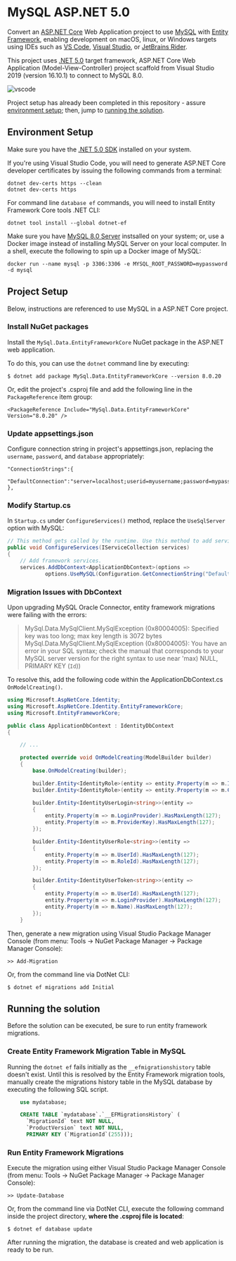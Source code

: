 # MySQL ASP.NET 5.0

Convert an [ASP.NET Core](https://docs.microsoft.com/en-us/aspnet/core/?view=aspnetcore-5.0) Web Application project to use [MySQL](https://www.mysql.com/) with [Entity Framework](https://docs.microsoft.com/en-us/ef/), enabling development on macOS, linux, or Windows targets using IDEs such as [VS Code](https://code.visualstudio.com/), [Visual Studio](https://visualstudio.microsoft.com/), or [JetBrains Rider](https://www.jetbrains.com/rider/).

This project uses [.NET 5.0](https://dotnet.microsoft.com/download/dotnet/5.0) target framework, ASP.NET Core Web Application (Model-View-Controller) project scaffold from Visual Studio 2019 (version 16.10.1) to connect to MySQL 8.0.

![vscode](https://user-images.githubusercontent.com/1213591/106405974-812cba80-63fd-11eb-9c22-3f8eeff9136f.png)

Project setup has already been completed in this repository - assure [environment setup](#environment-setup); then, jump to [running the solution](#running-the-solution).


## Environment Setup

Make sure you have the [.NET 5.0 SDK](https://dotnet.microsoft.com/download) installed on your system.

If you're using Visual Studio Code, you will need to generate ASP.NET Core developer certificates by issuing the following commands from a terminal:

    dotnet dev-certs https --clean
    dotnet dev-certs https

For command line `database ef` commands, you will need to install Entity Framework Core tools .NET CLI:

    dotnet tool install --global dotnet-ef
    
Make sure you have [MySQL 8.0 Server](https://dev.mysql.com/downloads/) instsalled on your system; or, use a Docker image instead of installing MySQL Server on your local computer.  In a shell, execute the following to spin up a Docker image of MySQL:

    docker run --name mysql -p 3306:3306 -e MYSQL_ROOT_PASSWORD=mypassword -d mysql

    
## Project Setup

Below, instructions are referenced to use MySQL in a ASP.NET Core project.


### Install NuGet packages

Install the `MySql.Data.EntityFrameworkCore` NuGet package in the ASP.NET web application.

To do this, you can use the `dotnet` command line by executing:

    $ dotnet add package MySql.Data.EntityFrameworkCore --version 8.0.20

Or, edit the project's .csproj file and add the following line in the `PackageReference` item group:

    <PackageReference Include="MySql.Data.EntityFrameworkCore" Version="8.0.20" />


### Update appsettings.json

Configure connection string in project's appsettings.json, replacing the `username`, `password`, and `database` appropriately:

    "ConnectionStrings":{
        "DefaultConnection":"server=localhost;userid=myusername;password=mypassword;database=mydatabase;"
    },


### Modify Startup.cs

In `Startup.cs` under `ConfigureServices()` method, replace the `UseSqlServer` option with MySQL:

```cs
// This method gets called by the runtime. Use this method to add services to the container.
public void ConfigureServices(IServiceCollection services)
{
    // Add framework services.
    services.AddDbContext<ApplicationDbContext>(options =>
            options.UseMySQL(Configuration.GetConnectionString("DefaultConnection")));
```

### Migration Issues with DbContext

Upon upgrading MySQL Oracle Connector, entity framework migrations were failing with the errors:

> MySql.Data.MySqlClient.MySqlException (0x80004005): Specified key was too long; max key length is 3072 bytes
> MySql.Data.MySqlClient.MySqlException (0x80004005): You have an error in your SQL syntax; check the manual that corresponds to your MySQL server version for the right syntax to use near 'max) NULL, PRIMARY KEY (`Id`))

To resolve this, add the following code within the ApplicationDbContext.cs `OnModelCreating()`.

```cs
using Microsoft.AspNetCore.Identity;
using Microsoft.AspNetCore.Identity.EntityFrameworkCore;
using Microsoft.EntityFrameworkCore;

public class ApplicationDbContext : IdentityDbContext
{

    // ...

    protected override void OnModelCreating(ModelBuilder builder)
    {
        base.OnModelCreating(builder);

        builder.Entity<IdentityRole>(entity => entity.Property(m => m.Id).HasMaxLength(127));
        builder.Entity<IdentityRole>(entity => entity.Property(m => m.ConcurrencyStamp).HasColumnType("varchar(256)"));

        builder.Entity<IdentityUserLogin<string>>(entity =>
        {
            entity.Property(m => m.LoginProvider).HasMaxLength(127);
            entity.Property(m => m.ProviderKey).HasMaxLength(127);
        });

        builder.Entity<IdentityUserRole<string>>(entity =>
        {
            entity.Property(m => m.UserId).HasMaxLength(127);
            entity.Property(m => m.RoleId).HasMaxLength(127);
        });

        builder.Entity<IdentityUserToken<string>>(entity =>
        {
            entity.Property(m => m.UserId).HasMaxLength(127);
            entity.Property(m => m.LoginProvider).HasMaxLength(127);
            entity.Property(m => m.Name).HasMaxLength(127);
        });
    }
```

Then, generate a new migration using Visual Studio Package Manager Console (from menu: Tools -> NuGet Package Manager -> Package Manager Console):

    >> Add-Migration

Or, from the command line via DotNet CLI:

    $ dotnet ef migrations add Initial


## Running the solution

Before the solution can be executed, be sure to run entity framework migrations.


### Create Entity Framework Migration Table in MySQL

Running the `dotnet ef` fails initially as the `__efmigrationshistory` table doesn't exist.  Until this is resolved by the Entity Framework migration tools, manually create the migrations history table in the MySQL database by executing the following SQL script.

```sql
    use mydatabase;

    CREATE TABLE `mydatabase`.`__EFMigrationsHistory` (
      `MigrationId` text NOT NULL,
      `ProductVersion` text NOT NULL,
      PRIMARY KEY (`MigrationId`(255)));
```

### Run Entity Framework Migrations

Execute the migration using either Visual Studio Package Manager Console (from menu: Tools -> NuGet Package Manager -> Package Manager Console):

    >> Update-Database

Or, from the command line via DotNet CLI, execute the following command inside the project directory, **where the .csproj file is located**:

    $ dotnet ef database update

After running the migration, the database is created and web application is ready to be run.
